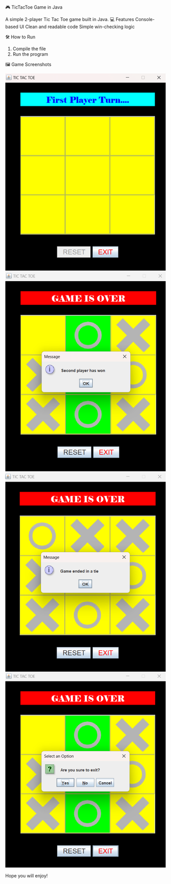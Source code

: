  🎮 TicTacToe Game in Java

A simple 2-player Tic Tac Toe game built in Java.
💻 Features
 Console-based UI
 Clean and readable code
 Simple win-checking logic

 🛠️ How to Run
1. Compile the file
2. Run the program

 🖼️ Game Screenshots

![Start](https://github.com/Harshita-Paliwal/TicTacBattle/blob/fa677d3c97e9f2aca2b55e3444ad3f84aa23424b/TTTpreview1.png)
![Gameplay](TTTPreview2.png)
![Draw](TTTPreview3.png) 
![Exit](TTTPreview4.png)

Hope you will enjoy!

